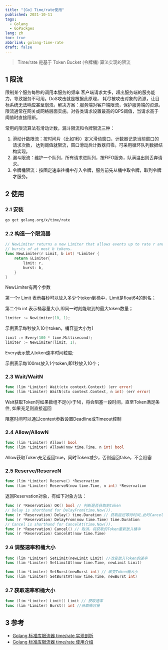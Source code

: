 ```yaml
---
title: "[Go] Time/rate使用"
published: 2021-10-11
tags:
  - Golang
  - GoPackges
lang: zh
toc: true
abbrlink: golang-time-rate
draft: false
---
```


> Time/rate 是基于 Token Bucket (令牌桶) 算法实现的限流

<!--more-->

## 1 限流

限制某个服务每秒的调用本服务的频率 客户端请求太多，超出服务端的服务能力，导致服务不可用。DoS攻击就是根据此原理， 耗尽被攻击对象的资源，让目标系统无法响应甚至崩溃。解决方案：服务端对客户端限流，保护服务端的资源。 限流通常在网关或网络层面实施。对各类请求设置最高的QPS阈值，当请求高于阈值时直接阻断。

常用的限流算法有滑动计数，漏斗限流和令牌限流三种：

1. 滑动计数限流：按时间片（比如1秒）定义滑动窗口，计数器记录当前窗口的请求次数， 达到阈值就限流，窗口滑动后计数器归零。可采用循环队列数据结构实现。
2. 漏斗限流：维护一个队列，所有请求进队列，按FIFO服务，队满溢出则丢弃请求。
3. 令牌桶限流：按固定速率往桶中存入令牌，服务前先从桶中取令牌，取到令牌才服务。

## 2 使用

### 2.1 安装

```
go get golang.org/x/time/rate
```

### 2.2 构造一个限流器

```go
// NewLimiter returns a new Limiter that allows events up to rate r and permits
// bursts of at most b tokens.
func NewLimiter(r Limit, b int) *Limiter {
    return &Limiter{
        limit: r,
        burst: b,
    }
}
```

NewLimiter有两个参数

第一个r Limit 表示每秒可以放入多少个token到桶中，Limit是float64的别名；

第二个b int 表示桶容量大小,即同一时刻能取到的最大token数量；

```go
limiter := NewLimiter(10, 1);
```

示例表示每秒放入10个token，桶容量大小为1

```go
limit := Every(100 * time.Millisecond);
limiter := NewLimiter(limit, 1);
```

Every表示放入token速率时间粒度;

示例表示每100ms放入1个token,即1秒放入10个；

### 2.3 Wait/WaitN

```go
func (lim *Limiter) Wait(ctx context.Context) (err error)
func (lim *Limiter) WaitN(ctx context.Context, n int) (err error)
```

Wait获取Token时如果数组不足(小于N)，将会阻塞一段时间，直至Token满足条件, 如果充足则直接返回

阻塞时间可以通过context参数设置Deadline或Timeout控制

### 2.4 Allow/AllowN

```go
func (lim *Limiter) Allow() bool
func (lim *Limiter) AllowN(now time.Time, n int) bool
```
Allow获取Token充足返回true，同时Token减少，否则返回false，不会阻塞

### 2.5 Reserve/ReserveN

```go
func (lim *Limiter) Reserve() *Reservation
func (lim *Limiter) ReserveN(now time.Time, n int) *Reservation
```

返回Reservation对象，有如下对象方法：

```go
func (r *Reservation) OK() bool // 判断是否获取到token
// Delay is shorthand for DelayFrom(time.Now()).
func (r *Reservation) Delay() time.Duration // 获取延迟等待时间,此时Cancel不起作用
func (r *Reservation) DelayFrom(now time.Time) time.Duration
// Cancel is shorthand for CancelAt(time.Now()).
func (r *Reservation) Cancel() // 取消，将获取的Token重新放入桶中
func (r *Reservation) CancelAt(now time.Time)
```

### 2.6 调整速率和桶大小

```go
func (lim *Limiter) SetLimit(newLimit Limit) //改变放入Token的速率
func (lim *Limiter) SetLimitAt(now time.Time, newLimit Limit)

func (lim *Limiter) SetBurst(newBurst int) // 改变Token桶大小
func (lim *Limiter) SetBurstAt(now time.Time, newBurst int)
```

### 2.7 获取速率和桶大小

```go
func (lim *Limiter) Limit() Limit // 获取速率
func (lim *Limiter) Burst() int //获取桶容量
```

## 3 参考

- [Golang 标准库限流器 time/rate 实现剖析](https://www.cyhone.com/articles/analisys-of-golang-rate/)
- [Golang 标准库限流器 time/rate 使用介绍](https://www.cyhone.com/articles/usage-of-golang-rate/)



